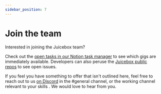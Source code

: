 ```yaml
---
sidebar_position: 7
---
```


# Join the team

Interested in joining the Juicebox team?&#x20;

Check out the [open tasks in our Notion task manager](https://juicebox.notion.site/Workspace-1d90d66410c243f2ac9074d1545e23e3) to see which gigs are immediately available. Developers can also peruse the [Juicebox public repos](https://github.com/jbx-protocol/) to see open issues.

If you feel you have something to offer that isn't outlined here, feel free to reach out to us [on Discord](https://discord.gg/juicebox) in the #general channel, or the working channel relevant to your skills . We would love to hear from you.
